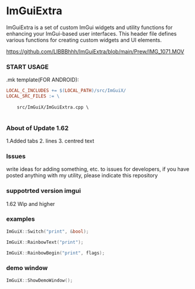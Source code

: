 # ImGuiExtra
 ImGuiExtra is a set of custom ImGui widgets and utility functions for enhancing your ImGui-based user interfaces.  This header file defines various functions for creating custom widgets and UI elements.


https://github.com/LIBBBhhh/ImGuiExtra/blob/main/Prew/IMG_1071.MOV

 
 ### START USAGE
 .mk template(FOR ANDROID):
```makefile
LOCAL_C_INCLUDES += $(LOCAL_PATH)/src/ImGuiX/
LOCAL_SRC_FILES := \
   
    src/ImGuiX/ImGuiExtra.cpp \
  
```

### About of Update 1.62

1.Added tabs
2. lines 
3. centred text



### Issues 

write ideas for adding something, etc. to issues for developers, if you have posted anything with my utility, please indicate this repository








### suppotrted version imgui
1.62 Wip and higher




### examples 
```C++
ImGuiX::Switch("print", &bool);
```


```C++
ImGuiX::RainbowText("print");

```

```C++
ImGuiX::RainbowBegin("print", flags);
```



### demo window
```C++
ImGuiX::ShowDemoWindow();
```
